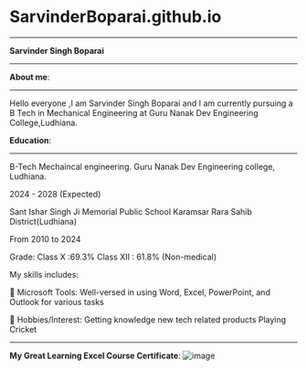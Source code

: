 # SarvinderBoparai.github.io
___

**Sarvinder Singh Boparai**

___

**About me**:

___
Hello everyone ,I am Sarvinder Singh Boparai and I am currently pursuing a B Tech in Mechanical Engineering at Guru Nanak Dev Engineering College,Ludhiana.
 
**Education**:

___
B-Tech Mechaincal engineering.
Guru Nanak Dev Engineering college, Ludhiana.

2024 - 2028 (Expected)

Sant Ishar Singh Ji Memorial Public School Karamsar Rara Sahib District(Ludhiana)

From 2010 to 2024

Grade: Class X :69.3%
Class XII : 61.8% (Non-medical)

My skills includes:

💼 Microsoft Tools: Well-versed in using Word, Excel, PowerPoint, and Outlook for various tasks

🏏 Hobbies/Interest:
Getting knowledge new tech related products
Playing Cricket

___

**My Great Learning Excel Course Certificate**:
![image](https://github.com/user-attachments/assets/fb2008a8-aeb4-40ba-801d-6de91c058d51)



